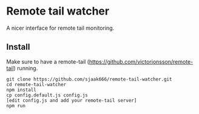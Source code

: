 # Remote tail watcher
A nicer interface for remote tail monitoring. 
## Install
Make sure to have a remote-tail (https://github.com/victorjonsson/remote-tail) running.
```
git clone https://github.com/sjaak666/remote-tail-watcher.git
cd remote-tail-watcher
npm install
cp config.default.js config.js
[edit config.js and add your remote-tail server]
npm run
```
